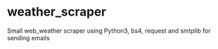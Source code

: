 # weather_scraper
Small web_weather scraper using Python3, bs4, request and smtplib for sending emails 
